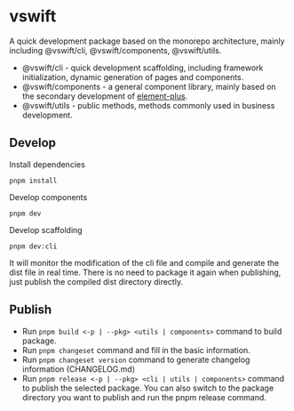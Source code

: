 # vswift

A quick development package based on the monorepo architecture, mainly including @vswift/cli, @vswift/components, @vswift/utils.

- @vswift/cli - quick development scaffolding, including framework initialization, dynamic generation of pages and components.
- @vswift/components - a general component library, mainly based on the secondary development of [element-plus](https://element-plus.gitee.io/).
- @vswift/utils - public methods, methods commonly used in business development.

## Develop

Install dependencies
```
pnpm install
```

Develop components
```
pnpm dev
```

Develop scaffolding

```
pnpm dev:cli
```

It will monitor the modification of the cli file and compile and generate the dist file in real time. There is no need to package it again when publishing, just publish the compiled dist directory directly.

## Publish

- Run `pnpm build <-p | --pkg> <utils | components>` command to build package.
- Run `pnpm changeset` command and fill in the basic information.
- Run `pnpm changeset version` command to generate changelog information (CHANGELOG.md)
- Run `pnpm release <-p | --pkg> <cli | utils | components>` command to publish the selected package. You can also switch to the package directory you want to publish and run the pnpm release command.
